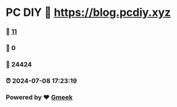 # PC DIY :link: https://blog.pcdiy.xyz 
### :page_facing_up: [11](https://blog.pcdiy.xyz/tag.html) 
### :speech_balloon: 0 
### :hibiscus: 24424 
### :alarm_clock: 2024-07-08 17:23:19 
### Powered by :heart: [Gmeek](https://github.com/Meekdai/Gmeek)

